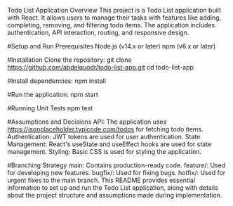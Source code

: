 Todo List Application
Overview
This project is a Todo List application built with React. It allows users to manage their tasks with features like adding, completing, removing, and filtering todo items. The application includes authentication, API interaction, routing, and responsive design.

#Setup and Run
Prerequisites
Node.js (v14.x or later)
npm (v6.x or later)

#Installation
Clone the repository:
git clone https://github.com/abdelquodr/todo-list-app.git
cd todo-list-app

#Install dependencies:
npm install

#Run the application:
npm start

#Running Unit Tests
npm test

#Assumptions and Decisions
API: The application uses https://jsonplaceholder.typicode.com/todos for fetching todo items.
Authentication: JWT tokens are used for user authentication.
State Management: React's useState and useEffect hooks are used for state management.
Styling: Basic CSS is used for styling the application.

#Branching Strategy
main: Contains production-ready code.
feature/: Used for developing new features.
bugfix/: Used for fixing bugs.
hotfix/: Used for urgent fixes to the main branch.
This README provides essential information to set up and run the Todo List application, along with details about the project structure and assumptions made during implementation.

